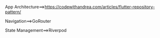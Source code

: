 App Architecture==>https://codewithandrea.com/articles/flutter-repository-pattern/

Navigation==>GoRouter

State Management==>Riverpod

